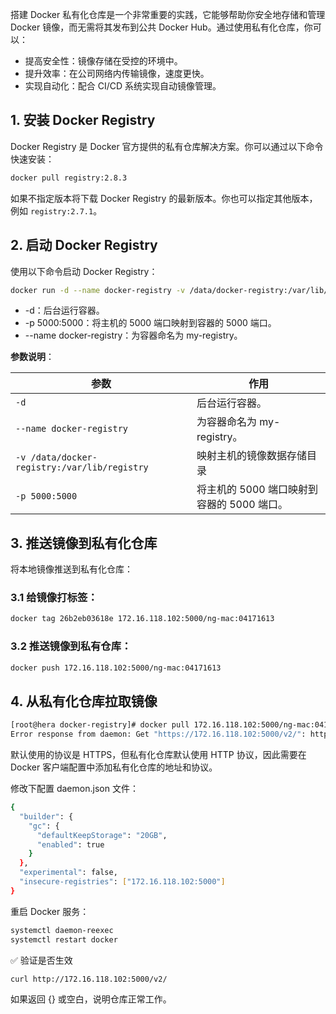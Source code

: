 搭建 Docker 私有化仓库是一个非常重要的实践，它能够帮助你安全地存储和管理 Docker 镜像，而无需将其发布到公共 Docker Hub。通过使用私有化仓库，你可以：

- 提高安全性：镜像存储在受控的环境中。
- 提升效率：在公司网络内传输镜像，速度更快。
- 实现自动化：配合 CI/CD 系统实现自动镜像管理。

## 1. 安装 Docker Registry
Docker Registry 是 Docker 官方提供的私有仓库解决方案。你可以通过以下命令快速安装：

```bash
docker pull registry:2.8.3
```
如果不指定版本将下载 Docker Registry 的最新版本。你也可以指定其他版本，例如 `registry:2.7.1`。
## 2. 启动 Docker Registry
使用以下命令启动 Docker Registry：

```bash
docker run -d --name docker-registry -v /data/docker-registry:/var/lib/registry -p 5000:5000 26b2eb03618e
```
- -d：后台运行容器。
- -p 5000:5000：将主机的 5000 端口映射到容器的 5000 端口。
- --name docker-registry：为容器命名为 my-registry。

 **参数说明**：

| 参数                                           | 作用                          |
|----------------------------------------------|-----------------------------|
| `-d`                                         | 后台运行容器。                     |
| `--name docker-registry`                     | 为容器命名为 my-registry。         |
| `-v /data/docker-registry:/var/lib/registry` | 映射主机的镜像数据存储目录               |
| `-p 5000:5000`                               | 将主机的 5000 端口映射到容器的 5000 端口。 |

## 3. 推送镜像到私有化仓库
将本地镜像推送到私有化仓库：

### 3.1 给镜像打标签：

```bash
docker tag 26b2eb03618e 172.16.118.102:5000/ng-mac:04171613
```

### 3.2 推送镜像到私有仓库：
```bash
docker push 172.16.118.102:5000/ng-mac:04171613
```
## 4. 从私有化仓库拉取镜像
```bash
[root@hera docker-registry]# docker pull 172.16.118.102:5000/ng-mac:04171613
Error response from daemon: Get "https://172.16.118.102:5000/v2/": http: server gave HTTP response to HTTPS client
```

默认使用的协议是 HTTPS，但私有化仓库默认使用 HTTP 协议，因此需要在 Docker 客户端配置中添加私有化仓库的地址和协议。

修改下配置 daemon.json 文件：
```bash
{
  "builder": {
    "gc": {
      "defaultKeepStorage": "20GB",
      "enabled": true
    }
  },
  "experimental": false,
  "insecure-registries": ["172.16.118.102:5000"]
}
```

重启 Docker 服务：
```bash
systemctl daemon-reexec
systemctl restart docker
```

✅ 验证是否生效
```bash
curl http://172.16.118.102:5000/v2/
```
如果返回 {} 或空白，说明仓库正常工作。